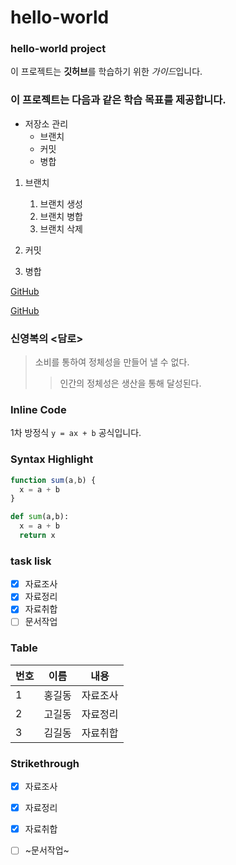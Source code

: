 # hello-world
### hello-world project

이 프로젝트는 **깃허브**를 학습하기 위한 *가이드*입니다.

### 이 프로젝트는 다음과 같은 학습 목표를 제공합니다.
* 저장소 관리
  * 브랜치
  * 커밋
  * 병합

1. 브랜치
   1. 브랜치 생성
   1. 브랜치 병합
   1. 브랜치 삭제

1. 커밋

1. 병합

[GitHub](https://github.com)

[GitHub](https://github.com!image/logo.jpg)

### 신영복의 <담로>
> 소비를 통하여 정체성을 만들어 낼 수 없다.
>> 인간의 정체성은 생산을 통해 달성된다.

### Inline Code
1차 방정식 `y = ax + b` 공식입니다.

### Syntax Highlight
```javascript
function sum(a,b) {
  x = a + b
}
```

```python
def sum(a,b):
  x = a + b
  return x
```

### task lisk
- [x] 자료조사
- [x] 자료정리
- [x] 자료취합
- [ ] 문서작업

### Table
번호 | 이름 | 내용
-----|-----|------|
1 | 홍길동 | 자료조사
2 | 고길동 | 자료정리
3 | 김길동 | 자료취합

### Strikethrough
- [x] 자료조사
- [x] 자료정리
- [x] 자료취합
- [ ] ~문서작업~


